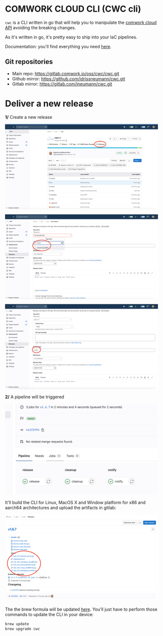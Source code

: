 # COMWORK CLOUD CLI (CWC cli)

`cwc` is a CLI written in go that will help you to manipulate the [comwork cloud API](./README.md) avoiding the breaking changes.

As it's written in go, it's pretty easy to ship into your IaC pipelines.

Documentation: you'll find everything you need [here](https://doc.cloud.comwork.io/docs/tutorials/api/cli).

## Git repositories

* Main repo: https://gitlab.comwork.io/oss/cwc/cwc.git
* Github mirror: https://github.com/idrissneumann/cwc.git
* Gitlab mirror: https://gitlab.com/ineumann/cwc.git

# Deliver a new release

__1/__ Create a new release

![release1](./img/release1.png)

![release2](./img/release2.png)

![release3](./img/release3.png)

__2/__ A pipeline will be triggered

![pipeline](./img/pipeline.png)

It'll build the CLI for Linux, MacOS X and Window platform for x86 and aarch64 architectures and upload the artifacts in gitlab:

![artifacts](./img/artifacts.png)

The the brew formula will be updated [here](https://gitlab.comwork.io/oss/cwc/homebrew-cwc). You'll just have to perform those commands to update the CLI in your device:

```shell
brew update
brew upgrade cwc
```
